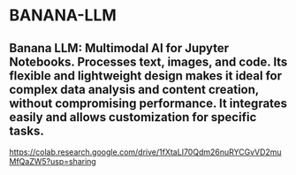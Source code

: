 # BANANA-LLM
Banana LLM: Multimodal AI for Jupyter Notebooks. Processes text, images, and code. Its flexible and lightweight design makes it ideal for complex data analysis and content creation, without compromising performance. It integrates easily and allows customization for specific tasks.
------------------------------------------
https://colab.research.google.com/drive/1fXtaLI70Qdm26nuRYCGvVD2muMfQaZW5?usp=sharing
